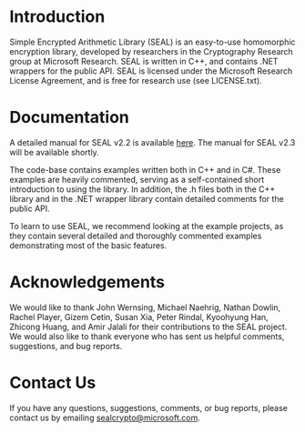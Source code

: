 # Introduction
Simple Encrypted Arithmetic Library (SEAL) is an easy-to-use homomorphic encryption 
library, developed by researchers in the Cryptography Research group at Microsoft Research. 
SEAL is written in C++, and contains .NET wrappers for the public API. SEAL is licensed
under the Microsoft Research License Agreement, and is free for research use (see LICENSE.txt).

# Documentation
A detailed manual for SEAL v2.2 is available [here](https://www.microsoft.com/en-us/research/publication/simple-encrypted-arithmetic-library-seal-v2-2/).
The manual for SEAL v2.3 will be available shortly.

The code-base contains examples written both in C++ and in C#. These examples are heavily commented, 
serving as a self-contained short introduction to using the library. In addition, the .h files both 
in the C++ library and in the .NET wrapper library contain detailed comments for the public API.

To learn to use SEAL, we recommend looking at the example projects, as they contain several detailed 
and thoroughly commented examples demonstrating most of the basic features.

# Acknowledgements
We would like to thank John Wernsing, Michael Naehrig, Nathan Dowlin, Rachel Player, Gizem Cetin, 
Susan Xia, Peter Rindal, Kyoohyung Han, Zhicong Huang, and Amir Jalali for their contributions to 
the SEAL project. We would also like to thank everyone who has sent us helpful comments, suggestions, 
and bug reports.

# Contact Us
If you have any questions, suggestions, comments, or bug reports, please contact us by emailing 
[sealcrypto@microsoft.com](mailto:sealcrypto@microsoft.com).